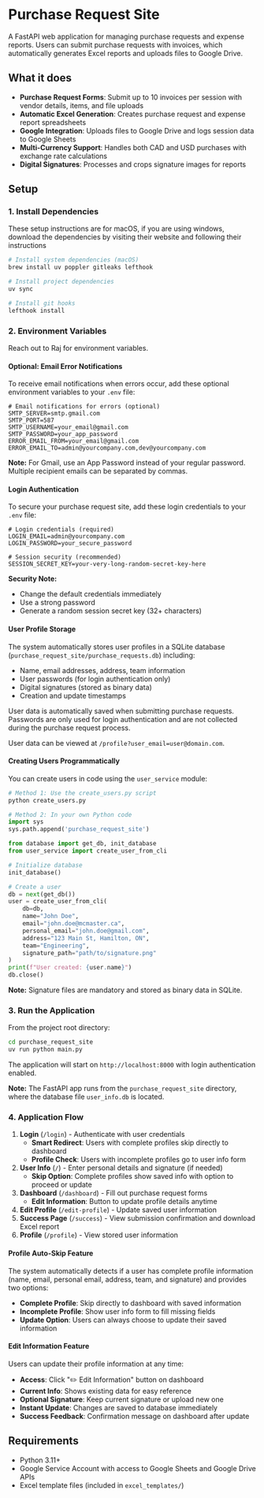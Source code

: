 # Purchase Request Site

A FastAPI web application for managing purchase requests and expense reports. Users can submit purchase requests with invoices, which automatically generates Excel reports and uploads files to Google Drive.

## What it does

- **Purchase Request Forms**: Submit up to 10 invoices per session with vendor details, items, and file uploads
- **Automatic Excel Generation**: Creates purchase request and expense report spreadsheets
- **Google Integration**: Uploads files to Google Drive and logs session data to Google Sheets
- **Multi-Currency Support**: Handles both CAD and USD purchases with exchange rate calculations
- **Digital Signatures**: Processes and crops signature images for reports

## Setup

### 1. Install Dependencies

These setup instructions are for macOS, if you are using windows, download the dependencies by visiting their website and following their instructions

```bash
# Install system dependencies (macOS)
brew install uv poppler gitleaks lefthook

# Install project dependencies
uv sync

# Install git hooks
lefthook install
```

### 2. Environment Variables

Reach out to Raj for environment variables.

#### Optional: Email Error Notifications

To receive email notifications when errors occur, add these optional environment variables to your `.env` file:

```env
# Email notifications for errors (optional)
SMTP_SERVER=smtp.gmail.com
SMTP_PORT=587
SMTP_USERNAME=your_email@gmail.com
SMTP_PASSWORD=your_app_password
ERROR_EMAIL_FROM=your_email@gmail.com
ERROR_EMAIL_TO=admin@yourcompany.com,dev@yourcompany.com
```

**Note:** For Gmail, use an App Password instead of your regular password. Multiple recipient emails can be separated by commas.

#### Login Authentication

To secure your purchase request site, add these login credentials to your `.env` file:

```env
# Login credentials (required)
LOGIN_EMAIL=admin@yourcompany.com
LOGIN_PASSWORD=your_secure_password

# Session security (recommended)
SESSION_SECRET_KEY=your-very-long-random-secret-key-here
```

**Security Note:** 
- Change the default credentials immediately
- Use a strong password
- Generate a random session secret key (32+ characters)

#### User Profile Storage

The system automatically stores user profiles in a SQLite database (`purchase_request_site/purchase_requests.db`) including:
- Name, email addresses, address, team information  
- User passwords (for login authentication only)
- Digital signatures (stored as binary data)
- Creation and update timestamps

User data is automatically saved when submitting purchase requests. Passwords are only used for login authentication and are not collected during the purchase request process.

User data can be viewed at `/profile?user_email=user@domain.com`.

#### Creating Users Programmatically

You can create users in code using the `user_service` module:

```python
# Method 1: Use the create_users.py script
python create_users.py

# Method 2: In your own Python code
import sys
sys.path.append('purchase_request_site')

from database import get_db, init_database
from user_service import create_user_from_cli

# Initialize database
init_database()

# Create a user
db = next(get_db())
user = create_user_from_cli(
    db=db,
    name="John Doe",
    email="john.doe@mcmaster.ca", 
    personal_email="john.doe@gmail.com",
    address="123 Main St, Hamilton, ON",
    team="Engineering",
    signature_path="path/to/signature.png"
)
print(f"User created: {user.name}")
db.close()
```

**Note:** Signature files are mandatory and stored as binary data in SQLite.

### 3. Run the Application

From the project root directory:

```bash
cd purchase_request_site
uv run python main.py
```

The application will start on `http://localhost:8000` with login authentication enabled.

**Note:** The FastAPI app runs from the `purchase_request_site` directory, where the database file `user_info.db` is located.

### 4. Application Flow

1. **Login** (`/login`) - Authenticate with user credentials
   - **Smart Redirect**: Users with complete profiles skip directly to dashboard
   - **Profile Check**: Users with incomplete profiles go to user info form
2. **User Info** (`/`) - Enter personal details and signature (if needed)
   - **Skip Option**: Complete profiles show saved info with option to proceed or update
3. **Dashboard** (`/dashboard`) - Fill out purchase request forms
   - **Edit Information**: Button to update profile details anytime
4. **Edit Profile** (`/edit-profile`) - Update saved user information
5. **Success Page** (`/success`) - View submission confirmation and download Excel report
6. **Profile** (`/profile`) - View stored user information

#### Profile Auto-Skip Feature

The system automatically detects if a user has complete profile information (name, email, personal email, address, team, and signature) and provides two options:

- **Complete Profile**: Skip directly to dashboard with saved information
- **Incomplete Profile**: Show user info form to fill missing fields
- **Update Option**: Users can always choose to update their saved information

#### Edit Information Feature

Users can update their profile information at any time:

- **Access**: Click "✏️ Edit Information" button on dashboard
- **Current Info**: Shows existing data for easy reference
- **Optional Signature**: Keep current signature or upload new one
- **Instant Update**: Changes are saved to database immediately
- **Success Feedback**: Confirmation message on dashboard after update

## Requirements

- Python 3.11+
- Google Service Account with access to Google Sheets and Google Drive APIs
- Excel template files (included in `excel_templates/`)
